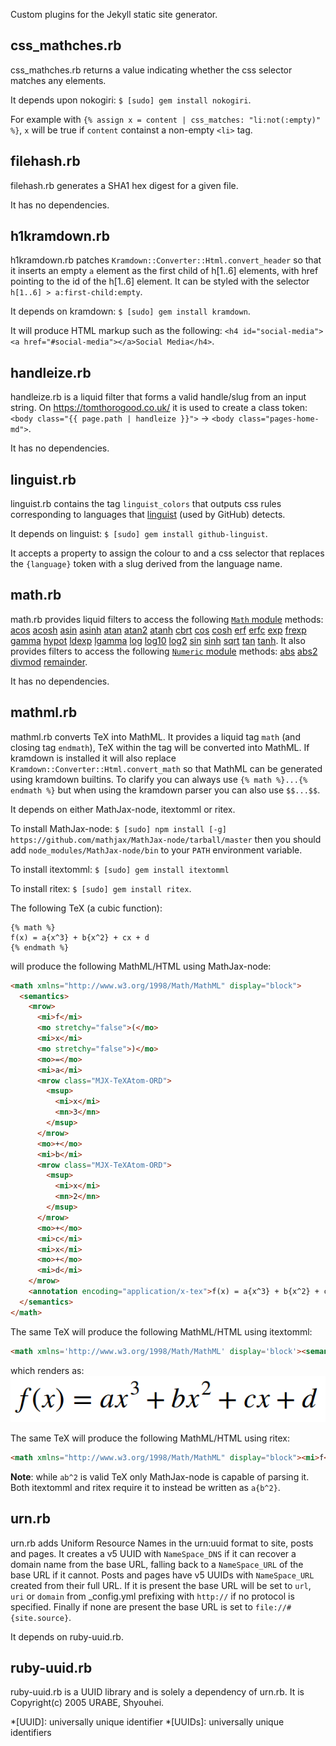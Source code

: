 Custom plugins for the Jekyll static site generator.

## css_mathches.rb

css_mathches.rb returns a value indicating whether the css selector matches any elements.

It depends upon nokogiri: `$ [sudo] gem install nokogiri`.

For example with `{% assign x = content | css_matches: "li:not(:empty)" %}`, `x` will be true if `content` containst a non-empty `<li>` tag.

## filehash.rb

filehash.rb generates a SHA1 hex digest for a given file.

It has no dependencies.

## h1kramdown.rb

h1kramdown.rb patches `Kramdown::Converter::Html.convert_header` so that it inserts an empty `a` element as the first child of h[1..6] elements, with href pointing to the id of the h[1..6] element. It can be styled with the selector `h[1..6] > a:first-child:empty`.

It depends on kramdown: `$ [sudo] gem install kramdown`.

It will produce HTML markup such as the following: `<h4 id="social-media"><a href="#social-media"></a>Social Media</h4>`.

## handleize.rb

handleize.rb is a liquid filter that forms a valid handle/slug from an input string. On <https://tomthorogood.co.uk/> it is used to create a class token: `<body class="{{ page.path | handleize }}">` -> `<body class="pages-home-md">`.

It has no dependencies.

## linguist.rb

linguist.rb contains the tag `linguist_colors` that outputs css rules corresponding to languages that [linguist](https://github.com/github/linguist) (used by GitHub) detects.

It depends on linguist: `$ [sudo] gem install github-linguist`.

It accepts a property to assign the colour to and a css selector that replaces the `{language}` token with a slug derived from the language name.

## math.rb

math.rb provides liquid filters to access the following [`Math` module](http://www.ruby-doc.org/core-1.9.3/Math.html) methods: [acos](http://www.ruby-doc.org/core-1.9.3/Math.html#method-c-acos) [acosh](http://www.ruby-doc.org/core-1.9.3/Math.html#method-c-acosh) [asin](http://www.ruby-doc.org/core-1.9.3/Math.html#method-c-asin) [asinh](http://www.ruby-doc.org/core-1.9.3/Math.html#method-c-asinh) [atan](http://www.ruby-doc.org/core-1.9.3/Math.html#method-c-atan) [atan2](http://www.ruby-doc.org/core-1.9.3/Math.html#method-c-atan2) [atanh](http://www.ruby-doc.org/core-1.9.3/Math.html#method-c-atanh) [cbrt](http://www.ruby-doc.org/core-1.9.3/Math.html#method-c-cbrt) [cos](http://www.ruby-doc.org/core-1.9.3/Math.html#method-c-cos) [cosh](http://www.ruby-doc.org/core-1.9.3/Math.html#method-c-cosh) [erf](http://www.ruby-doc.org/core-1.9.3/Math.html#method-c-erf) [erfc](http://www.ruby-doc.org/core-1.9.3/Math.html#method-c-erfc) [exp](http://www.ruby-doc.org/core-1.9.3/Math.html#method-c-exp) [frexp](http://www.ruby-doc.org/core-1.9.3/Math.html#method-c-frexp) [gamma](http://www.ruby-doc.org/core-1.9.3/Math.html#method-c-gamma) [hypot](http://www.ruby-doc.org/core-1.9.3/Math.html#method-c-hypot) [ldexp](http://www.ruby-doc.org/core-1.9.3/Math.html#method-c-ldexp) [lgamma](http://www.ruby-doc.org/core-1.9.3/Math.html#method-c-lgamma) [log](http://www.ruby-doc.org/core-1.9.3/Math.html#method-c-log) [log10](http://www.ruby-doc.org/core-1.9.3/Math.html#method-c-log10) [log2](http://www.ruby-doc.org/core-1.9.3/Math.html#method-c-log2) [sin](http://www.ruby-doc.org/core-1.9.3/Math.html#method-c-sin) [sinh](http://www.ruby-doc.org/core-1.9.3/Math.html#method-c-sinh) [sqrt](http://www.ruby-doc.org/core-1.9.3/Math.html#method-c-sqrt) [tan](http://www.ruby-doc.org/core-1.9.3/Math.html#method-c-tan) [tanh](http://www.ruby-doc.org/core-1.9.3/Math.html#method-c-tanh).
It also provides filters to access the following [`Numeric` module](http://ruby-doc.org/core-1.9.3/Numeric.html) methods: [abs](http://ruby-doc.org/core-1.9.3/Numeric.html#method-i-abs) [abs2](http://ruby-doc.org/core-1.9.3/Numeric.html#method-i-abs2) [divmod](http://ruby-doc.org/core-1.9.3/Numeric.html#method-i-divmod) [remainder](http://ruby-doc.org/core-1.9.3/Numeric.html#method-i-remainder).

It has no dependencies.

## mathml.rb

mathml.rb converts TeX into MathML. It provides a liquid tag `math` (and closing tag `endmath`), TeX within the tag will be converted into MathML. If kramdown is installed it will also replace `Kramdown::Converter::Html.convert_math` so that MathML can be generated using kramdown builtins. To clarify you can always use `{% math %}...{% endmath %}` but when using the kramdown parser you can also use `$$...$$`.

It depends on either MathJax-node, itextomml or ritex.

To install MathJax-node: `$ [sudo] npm install [-g] https://github.com/mathjax/MathJax-node/tarball/master` then you should add `node_modules/MathJax-node/bin` to your `PATH` environment variable. 

To install itextomml: `$ [sudo] gem install itextomml`

To install ritex: `$ [sudo] gem install ritex`.

The following TeX (a cubic function):
```
{% math %}
f(x) = a{x^3} + b{x^2} + cx + d
{% endmath %}
```
will produce the following MathML/HTML using MathJax-node:
```html
<math xmlns="http://www.w3.org/1998/Math/MathML" display="block">
  <semantics>
    <mrow>
      <mi>f</mi>
      <mo stretchy="false">(</mo>
      <mi>x</mi>
      <mo stretchy="false">)</mo>
      <mo>=</mo>
      <mi>a</mi>
      <mrow class="MJX-TeXAtom-ORD">
        <msup>
          <mi>x</mi>
          <mn>3</mn>
        </msup>
      </mrow>
      <mo>+</mo>
      <mi>b</mi>
      <mrow class="MJX-TeXAtom-ORD">
        <msup>
          <mi>x</mi>
          <mn>2</mn>
        </msup>
      </mrow>
      <mo>+</mo>
      <mi>c</mi>
      <mi>x</mi>
      <mo>+</mo>
      <mi>d</mi>
    </mrow>
    <annotation encoding="application/x-tex">f(x) = a{x^3} + b{x^2} + cx + d</annotation>
  </semantics>
</math>
```

The same TeX will produce the following MathML/HTML using itextomml:
```html
<math xmlns='http://www.w3.org/1998/Math/MathML' display='block'><semantics><mrow><mi>f</mi><mo stretchy="false">(</mo><mi>x</mi><mo stretchy="false">)</mo><mo>=</mo><msup><mi>ax</mi> <mn>3</mn></msup><mo>+</mo><msup><mi>bx</mi> <mn>2</mn></msup><mo>+</mo><mi>cx</mi><mo>+</mo><mi>d</mi></mrow><annotation encoding='application/x-tex'>f(x) = ax^3 + bx^2 + cx + d</annotation></semantics></math>
```
which renders as: ![f(x)=ax3+bx2+cx+d](https://raw.githubusercontent.com/tmthrgd/jekyll-plugins/master/mathml.png)

The same TeX will produce the following MathML/HTML using ritex:
```html
<math xmlns="http://www.w3.org/1998/Math/MathML" display="block"><mi>f</mi><mo stretchy="false">(</mo><mi>x</mi><mo stretchy="false">)</mo><mo>=</mo><mi>a</mi><mrow><msup><mi>x</mi><mn>3</mn></msup></mrow><mo>+</mo><mi>b</mi><mrow><msup><mi>x</mi><mn>2</mn></msup></mrow><mo>+</mo><mi>c</mi><mi>x</mi><mo>+</mo><mi>d</mi></math>
```

**Note**: while `ab^2` is valid TeX only MathJax-node is capable of parsing it. Both itextomml and ritex require it to instead be written as `a{b^2}`.

## urn.rb

urn.rb adds Uniform Resource Names in the urn:uuid format to site, posts and pages. It creates a v5 UUID with `NameSpace_DNS` if it can recover a domain name from the base URL, falling back to a `NameSpace_URL` of the base URL if it cannot. Posts and pages have v5 UUIDs with `NameSpace_URL` created from their full URL. If it is present the base URL will be set to `url`, `uri` or `domain` from _config.yml prefixing with `http://` if no protocol is specified. Finally if none are present the base URL is set to `file://#{site.source}`.

It depends on ruby-uuid.rb.

## ruby-uuid.rb

ruby-uuid.rb is a UUID library and is solely a dependency of urn.rb. It is Copyright(c) 2005 URABE, Shyouhei.

*[UUID]: universally unique identifier
*[UUIDs]: universally unique identifiers